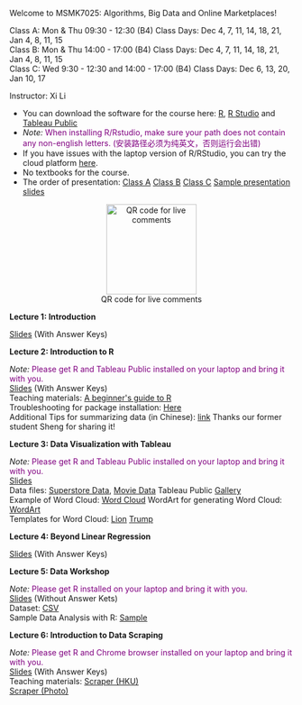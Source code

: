 Welcome to MSMK7025: Algorithms, Big Data and Online Marketplaces!          

Class A: Mon & Thu 09:30 - 12:30 (B4)    Class Days: Dec 4, 7, 11, 14, 18, 21, Jan 4, 8, 11, 15      
Class B: Mon & Thu 14:00 - 17:00 (B4)    Class Days: Dec 4, 7, 11, 14, 18, 21, Jan 4, 8, 11, 15      
Class C: Wed 9:30 - 12:30 and 14:00 - 17:00 (B4)    Class Days: Dec 6, 13, 20, Jan 10, 17      

Instructor: Xi Li    

- You can download the software for the course here: [R](https://cloud.r-project.org/), [R Studio](https://www.rstudio.com/products/rstudio/download/#download) and [Tableau Public](https://www.tableau.com/en-gb/products/public/download)    
- *Note:* <span style="color:purple">When installing R/Rstudio, make sure your path does not contain any non-english letters. (安装路径必须为纯英文，否则运行会出错) </span>
- If you have issues with the laptop version of R/RStudio, you can try the cloud platform [here](https://login.rstudio.cloud/).        
- No textbooks for the course.
- The order of presentation: [Class A](https://ximarketing.github.io/class/ABOM/179472c07be623aa4e8f4a5906c60ef891174165/orderA.pdf) [Class B](https://ximarketing.github.io/class/ABOM/179472c07be623aa4e8f4a5906c60ef891174165/orderB.pdf) [Class C](https://ximarketing.github.io/class/ABOM/179472c07be623aa4e8f4a5906c60ef891174165/OrderC.pdf) [Sample presentation slides](https://ximarketing.github.io/class/ABOM/179472c07be623aa4e8f4a5906c60ef891174165/samplepresentation.pdf)

<div  align="center">    
<img src="https://ximarketing.github.io/class/ABOM/qrcode.png" width = "160" height = "160" alt="QR code for live comments" align=center />           
</div>        
<div  align="center">  
QR code for live comments   
</div>         

**Lecture 1: Introduction**    

[Slides](https://ximarketing.github.io/class/ABOM/179472c07be623aa4e8f4a5906c60ef891174165/L1.pdf) (With Answer Keys)        

**Lecture 2: Introduction to R**    

*Note:* <span style="color:purple">Please get R and Tableau Public installed on your laptop and bring it with you. </span>       
[Slides](https://ximarketing.github.io/class/ABOM/179472c07be623aa4e8f4a5906c60ef891174165/L2.pdf) (With Answer Keys)        
Teaching materials: [A beginner's guide to R](https://ximarketing.github.io/class/R_basics.html)    
Troubleshooting for package installation: [Here](https://ximarketing.github.io/class/package.html)       
Additional Tips for summarizing data (in Chinese): [link](https://baijiahao.baidu.com/s?id=1734880473581252690&wfr=spider&for=pc) Thanks our former student Sheng for sharing it!     

**Lecture 3: Data Visualization with Tableau**    

*Note:* <span style="color:purple">Please get R and Tableau Public installed on your laptop and bring it with you. </span>         
[Slides](https://ximarketing.github.io/class/ABOM/179472c07be623aa4e8f4a5906c60ef891174165/u3.pdf)    
Data files: [Superstore Data](https://ximarketing.github.io/class/Superstore_Data.xls), [Movie Data](https://ximarketing.github.io/class/Mojo_budget_data.xlsx)
Tableau Public [Gallery](https://public.tableau.com/en-gb/gallery/?tab=viz-of-the-day&type=viz-of-the-day)    
Example of Word Cloud: [Word Cloud](https://ximarketing.github.io/class/DM/Treemap.pdf)    WordArt for generating Word Cloud: [WordArt](https://wordart.com/)    
Templates for Word Cloud: [Lion](https://ximarketing.github.io/class/ABOM/lion.png)  [Trump](https://ximarketing.github.io/class/ABOM/trump.jpg)    

**Lecture 4: Beyond Linear Regression**    

[Slides](https://ximarketing.github.io/class/ABOM/179472c07be623aa4e8f4a5906c60ef891174165/L4.pdf) (With Answer Keys) 
      

**Lecture 5: Data Workshop**     

*Note:* <span style="color:purple">Please get R installed on your laptop and bring it with you. </span>      
[Slides](https://ximarketing.github.io/class/DM/179472c07be623aa4e8f4a5906c60ef891174165/u4.pdf) (Without Answer Kets)                    
Dataset: [CSV](https://ximarketing.github.io/class/Kickstarter-Project.csv)    
Sample Data Analysis with R: [Sample](https://ximarketing.github.io/class/Kickstarter-Project.html)     
             
**Lecture 6: Introduction to Data Scraping**   

*Note:* <span style="color:purple">Please get R and Chrome browser installed on your laptop and bring it with you. </span>       
[Slides](https://ximarketing.github.io/class/ABOM/179472c07be623aa4e8f4a5906c60ef891174165/L6.pdf) (With Answer Keys)       
Teaching materials: [Scraper (HKU)](https://ximarketing.github.io/class/ABOM/HKU-Scraper.html)      
[Scraper (Photo)](https://ximarketing.github.io/class/ABOM/HKU-Photo-Scraper.html)        
